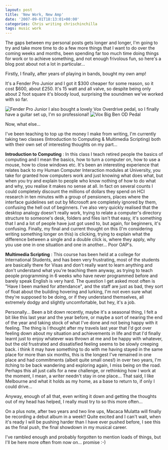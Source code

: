```yaml
---
layout: post
title: 'New Work, New Amp'
date: '2007-09-01T18:13:01+00:00'
categories: Chris writing chrischinchilla
tags: music work
---
```


The gaps between my personal posts gets longer and longer, I'm going to try and take more time to do a few more things that I want to do over the coming weeks and months, been spending far too much time doing things for work or to achieve something, and not enough frivolous fun, so here's a blog post about not a lot in particular...

Firstly, I finally, after years of playing in bands, bought my own amp!

It's a Fender Pro Junior and I got it $300 cheaper for some reason, so it cost $600, about £250\. It's 15 watt and all valve, so despite being only about 2 foot square it's bloody loud, surprising the soundmen we've worked with so far.

![Fender Pro Junior](https://www.fender.com/products/prod_images/amplifiers/0213203000_md.png) I also bought a lovely Vox Overdrive pedal, so I finally have a guitar set up, I'm so professional! ![Vox Big Ben OD Pedal](https://www.voxamps.co.uk/pedals/images/CT02Big-Ben_SLANT.jpg)

Now, what else...

I've been teaching to top up the money I make from writing, I'm currently taking two classes (Introduction to Computing & Multimedia Scripting) both with their own set of interesting thoughts on my part...

**Introduction to Computing** : In this class I teach retired people the basics of computing and I mean the basics, how to turn a computer on, how to use a mouse, how to close windows etc. It's been an interesting experience that relates back to my Human Computer Interaction modules at University, you take for granted how computers work and just knowing what does what, but when you try and explain to people who know nothing of how to do what and why, you realise it makes no sense at all. In fact on several counts I could completely discount the millions of dollars they spend on HCI research in ten minutes with a group of pensioners, places where the interface guidelines set out by Microsoft are completely ignored by them, confusing the hell out of beginners. I've also very quickly realised that the desktop analogy doesn't really work, trying to relate a computer's directory structure to someone's desk, folders and files isn't that easy, it's something that I and a lot of people have just got used to, but again, for beginners, it's confusing. Finally, my final and current thought on this (I'm considering writing something longer on this) is clicking, trying to explain what the difference between a single and a double click is, where they apply, why you use one in one situation and one in another... Poor OAP's.

**Multimedia Scripting** : This course has been held at a college for International Students, and has been very frustrating, most of the students are basically there for Visas and don't really want to learn anything and don't understand what you're teaching them anyway, as trying to teach people programming in 6 weeks who have never programmed before and barely speak English is very hard. The question I get asked most often is \"Have I been marked for attendance\", and the staff are just as bad, they sort of float about the building hovering and lurking, I'm not even sure what they're supposed to be doing, or if they understand themselves, all extremely dodgy and slightly uncomfortable, but hey, it's a job.

Personally... Been a bit down recently, maybe it's a seasonal thing, I felt a bit like this last year and the year before, or maybe a sort of nearing the end of the year and taking stock of what I've done and not being happy with it feeling. The thing is I thought after my travels last year that I'd got over feeling down about my situation and achievements in life and that I'd finally learnt just to enjoy whatever was thrown at me and be happy with whatever, but the old frustrated and dissatisfied feeling seems to be slowly creeping back. i think it may have something to do with me having stayed in the same place for more than six months, this is the longest I've remained in one place and had commitments (albeit quite small ones!) in over two years, I'm itching to be back wandering and exploring again, I miss being on the road. Perhaps this all just calls for a new challenge, or rethinking how I work at the moment, I mean, a writer needn't stay in one place... That said, I like Melbourne and what it holds as my home, as a base to return to, if only I could drive...

Anyway, enough of all that, even writing it down and getting the thoughts out of my head has helped, I really must try to so this more often...

On a plus note, after two years and two line ups, Macaca Mulatta will finally be recording a debut album in a week!! Quite excited and I can't wait, when it's ready I will be pushing harder than I have ever pushed before, I see this as the final push, the final showdown in my musical career.

I've rambled enough and probably forgotten to mention loads of things, but I'll be here more often from now on... promise :-)
